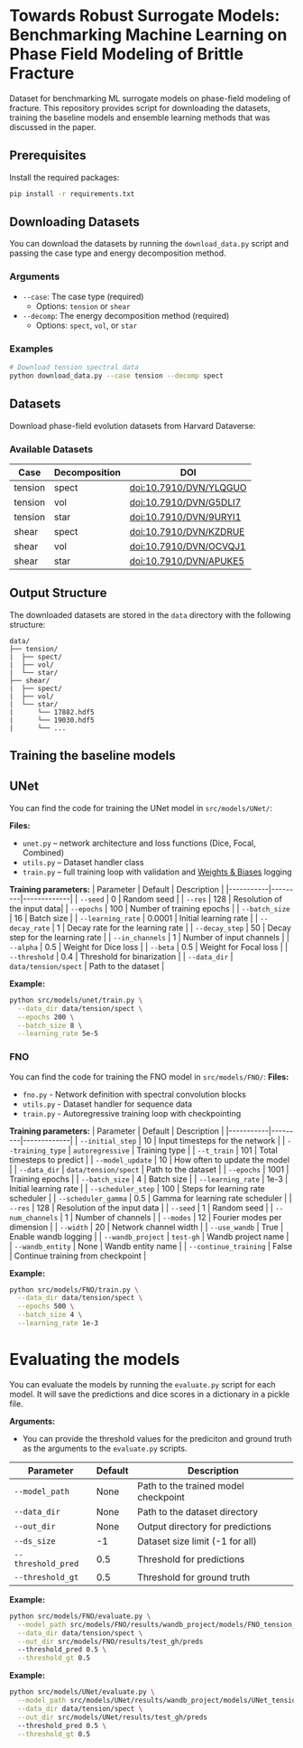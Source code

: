 # Towards Robust Surrogate Models: Benchmarking Machine Learning on Phase Field Modeling of Brittle Fracture

Dataset for benchmarking ML surrogate models on phase-field modeling of fracture.
This repository provides script for downloading the datasets, training the baseline models and ensemble learning methods that was discussed in the paper.

## Prerequisites

Install the required packages:

```bash
pip install -r requirements.txt
```

## Downloading Datasets

You can download the datasets by running the `download_data.py` script and passing the case type and energy decomposition method.

### Arguments

- `--case`: The case type (required)
  - Options: `tension` or `shear`
- `--decomp`: The energy decomposition method (required)
  - Options: `spect`, `vol`, or `star`

### Examples

```bash
# Download tension spectral data
python download_data.py --case tension --decomp spect
```

## Datasets

Download phase-field evolution datasets from Harvard Dataverse:

### Available Datasets

| Case | Decomposition | DOI |
|------|---------------|-----|
| tension | spect | [doi:10.7910/DVN/YLQGUO](https://doi.org/10.7910/DVN/YLQGUO) |
| tension | vol | [doi:10.7910/DVN/G5DLI7](https://doi.org/10.7910/DVN/G5DLI7) |
| tension | star | [doi:10.7910/DVN/9URYI1](https://doi.org/10.7910/DVN/9URYI1) |
| shear | spect | [doi:10.7910/DVN/KZDRUE](https://doi.org/10.7910/DVN/KZDRUE) |
| shear | vol | [doi:10.7910/DVN/OCVQJ1](https://doi.org/10.7910/DVN/OCVQJ1) |
| shear | star | [doi:10.7910/DVN/APUKE5](https://doi.org/10.7910/DVN/APUKE5) |

## Output Structure

The downloaded datasets are stored in the `data` directory with the following structure:
```
data/
├── tension/
|  ├── spect/
|  ├── vol/
|  └── star/
├── shear/
|  ├── spect/
|  ├── vol/
|  └── star/
|      └── 17882.hdf5
|      └── 19030.hdf5
|      └── ...
```
## Training the baseline models
## UNet
You can find the code for training the UNet model in `src/models/UNet/`:

**Files:**
* `unet.py` – network architecture and loss functions (Dice, Focal, Combined)
* `utils.py` – Dataset handler class
* `train.py` – full training loop with validation and [Weights & Biases](https://wandb.ai/) logging

**Training parameters:**
| Parameter | Default | Description |
|-----------|---------|-------------|
| `--seed` | 0 | Random seed |
| `--res` | 128 | Resolution of the input data|
| `--epochs` | 100 | Number of training epochs |
| `--batch_size` | 16 | Batch size |
| `--learning_rate` | 0.0001 | Initial learning rate |
| `--decay_rate` | 1 | Decay rate for the learning rate |
| `--decay_step` | 50 | Decay step for the learning rate |
| `--in_channels` | 1 | Number of input channels |
| `--alpha` | 0.5 | Weight for Dice loss |
| `--beta` | 0.5 | Weight for Focal loss |
| `--threshold` | 0.4 | Threshold for binarization |
| `--data_dir` | `data/tension/spect` | Path to the dataset |

**Example:**
```bash
python src/models/unet/train.py \
  --data_dir data/tension/spect \
  --epochs 200 \
  --batch_size 8 \
  --learning_rate 5e-5
```

### FNO
You can find the code for training the FNO model in `src/models/FNO/`:
**Files:**
* `fno.py` - Network definition with spectral convolution blocks
* `utils.py` - Dataset handler for sequence data
* `train.py` - Autoregressive training loop with checkpointing

**Training parameters:**
| Parameter | Default | Description |
|-----------|---------|-------------|
| `--initial_step` | 10 | Input timesteps for the network |
| `--training_type` | `autoregressive` | Training type |
| `--t_train` | 101 | Total timesteps to predict |
| `--model_update` | 10 | How often to update the model |
| `--data_dir` | `data/tension/spect` | Path to the dataset |
| `--epochs` | 1001 | Training epochs |
| `--batch_size` | 4 | Batch size |
| `--learning_rate` | 1e-3 | Initial learning rate |
| `--scheduler_step` | 100 | Steps for learning rate scheduler |
| `--scheduler_gamma` | 0.5 | Gamma for learning rate scheduler |
| `--res` | 128 | Resolution of the input data |
| `--seed` | 1 | Random seed |
| `--num_channels` | 1 | Number of channels |
| `--modes` | 12 | Fourier modes per dimension |
| `--width` | 20 | Network channel width |
| `--use_wandb` | True | Enable wandb logging |
| `--wandb_project` | `test-gh` | Wandb project name |
| `--wandb_entity` | None | Wandb entity name |
| `--continue_training` | False | Continue training from checkpoint |

**Example:**
```bash
python src/models/FNO/train.py \
  --data_dir data/tension/spect \
  --epochs 500 \
  --batch_size 4 \
  --learning_rate 1e-3
```
# Evaluating the models
You can evaluate the models by running the `evaluate.py` script for each model. It will save the predictions and dice scores in a dictionary in a pickle file.

**Arguments:**
* You can provide the threshold values for the prediciton and ground truth as the arguments to the `evaluate.py` scripts.

| Parameter | Default | Description |
|-----------|---------|-------------|
| `--model_path` | None | Path to the trained model checkpoint |
| `--data_dir` | None | Path to the dataset directory |
| `--out_dir` | None | Output directory for predictions |
| `--ds_size` | -1 | Dataset size limit (-1 for all) |
| `--threshold_pred` | 0.5 | Threshold for predictions |
| `--threshold_gt` | 0.5 | Threshold for ground truth |

**Example:**
```bash
python src/models/FNO/evaluate.py \
  --model_path src/models/FNO/results/wandb_project/models/FNO_tension_miehe_c64x64_3_300.pt \
  --data_dir data/tension/spect \
  --out_dir src/models/FNO/results/test_gh/preds
  --threshold_pred 0.5 \
  --threshold_gt 0.5
```

**Example:**
```bash
python src/models/UNet/evaluate.py \
  --model_path src/models/UNet/results/wandb_project/models/UNet_tension_spect_3.pkl \
  --data_dir data/tension/spect \
  --out_dir src/models/UNet/results/test_gh/preds
  --threshold_pred 0.5 \
  --threshold_gt 0.5
```